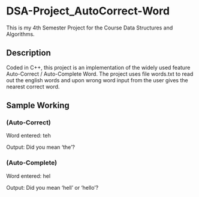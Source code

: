 # DSA-Project_AutoCorrect-Word

This is my 4th Semester Project for the Course Data Structures and Algorithms. 

## Description
Coded in C++, this project is an implementation of the widely used feature Auto-Correct / Auto-Complete Word. The project uses file words.txt to read out the english words and upon wrong word input from the user gives the nearest correct word. 

## Sample Working
### (Auto-Correct)
Word entered: teh

Output:  Did you mean ‘the’?

### (Auto-Complete)
Word entered: hel

Output: Did you mean ‘hell’ or ‘hello’?

